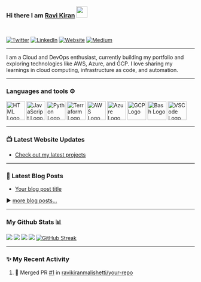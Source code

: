 ### Hi there I am [Ravi Kiran](https://ravikiranmalishetti.com) <img src="https://raw.githubusercontent.com/MartinHeinz/MartinHeinz/master/wave.gif" width="30px">
<br/>

[![Twitter](https://img.shields.io/badge/Twitter-%231DA1F2.svg?style=for-the-badge&logo=Twitter&logoColor=white)](https://twitter.com/your-twitter-handle)
[![LinkedIn](https://img.shields.io/badge/linkedin-%230077B5.svg?style=for-the-badge&logo=linkedin&logoColor=white)](https://linkedin.com/in/ravikiranmalishetti)
[![Website](https://img.shields.io/badge/Website-%2312100E.svg?style=for-the-badge&logo=github&logoColor=white)](https://ravikiranmalishetti.com) 
[![Medium](https://img.shields.io/badge/Medium-%23000000.svg?style=for-the-badge&logo=medium&logoColor=white)](https://medium.com/@your-medium-profile)

---

I am a Cloud and DevOps enthusiast, currently building my portfolio and exploring technologies like AWS, Azure, and GCP. I love sharing my learnings in cloud computing, infrastructure as code, and automation.

---

### Languages and tools ⚙️
<!-- For more icons please follow  https://github.com/MikeCodesDotNET/ColoredBadges -->
<p>
<img src="https://www.svgrepo.com/show/303205/html-5-logo.svg" alt="HTML Logo" width="50" height="50"/> <img src="https://cdn.worldvectorlogo.com/logos/logo-javascript.svg" alt="JavaScript Logo" width="50" height="50"/> <img src="https://cdn.worldvectorlogo.com/logos/python-5.svg" alt="Python Logo" width="50" height="50"/> <img src="https://user-images.githubusercontent.com/25181517/183345121-36788a6e-5462-424a-be67-af1ebeda79a2.png" alt="Terraform Logo" width="50" height="50"/> <img src="https://cdn.worldvectorlogo.com/logos/aws-2.svg" alt="AWS Logo" width="50" height="50"/> <img src="https://cdn.worldvectorlogo.com/logos/azure-1.svg" alt="Azure Logo" width="50" height="50"/> <img src="https://user-images.githubusercontent.com/25181517/183911547-990692bc-8411-4878-99a0-43506cdb69cf.png" alt="GCP Logo" width="50" height="50"/> <img src="https://cdn.worldvectorlogo.com/logos/bash-1.svg" alt="Bash Logo" width="50" height="50"/> <img src="https://cdn.worldvectorlogo.com/logos/visual-studio-code-1.svg" alt="VSCode Logo" width="50" height="50"/>
</p>

---

### 📺 Latest Website Updates

<!-- WEBSITE-UPDATE-LIST:START -->
- [Check out my latest projects](https://ravikiranmalishetti.com)
<!-- WEBSITE-UPDATE-LIST:END -->

---

### 📕 Latest Blog Posts
<!-- BLOG-POST-LIST:START -->
- [Your blog post title](https://blog.ravikiranmalishetti.com/your-post-link)
<!-- BLOG-POST-LIST:END -->
▶️ [more blog posts...](https://blog.ravikiranmalishetti.com)

---

### My Github Stats 📊

[![](https://raw.githubusercontent.com/ravikiranmalishetti/ravikiranmalishetti/master/profile-summary-card-output/github_dark/0-profile-details.svg)](https://github.com/vn7n24fzkq/github-profile-summary-cards)
[![](https://raw.githubusercontent.com/ravikiranmalishetti/ravikiranmalishetti/master/profile-summary-card-output/github_dark/1-repos-per-language.svg)](https://github.com/vn7n24fzkq/github-profile-summary-cards)
[![](https://raw.githubusercontent.com/ravikiranmalishetti/ravikiranmalishetti/master/profile-summary-card-output/github_dark/2-most-commit-language.svg)](https://github.com/vn7n24fzkq/github-profile-summary-cards)
[![](https://raw.githubusercontent.com/ravikiranmalishetti/ravikiranmalishetti/master/profile-summary-card-output/github_dark/3-stats.svg)](https://github.com/vn7n24fzkq/github-profile-summary-cards)
[![GitHub Streak](https://streak-stats.demolab.com/?user=ravikiranmalishetti&theme=ads-juicy-fresh)](https://git.io/streak-stats)

---

### ✨ My Recent Activity
<!--START_SECTION:activity-->
1. 🎉 Merged PR [#1](https://github.com/ravikiranmalishetti/your-repo/pull/1) in [ravikiranmalishetti/your-repo](https://github.com/ravikiranmalishetti/your-repo)
<!--END_SECTION:activity-->

<br/>
